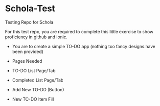 # Schola-Test
Testing Repo for Schola

For this test repo, you are required to complete this little exercise to show proficiency in github and ionic.

- You are to create a simple TO-DO app (nothing too fancy designs have been provided)

- Pages Needed
 - TO-DO List Page/Tab
 - Completed List Page/Tab
 - Add New TO-DO (Button)
  - New TO-DO Item Fill
